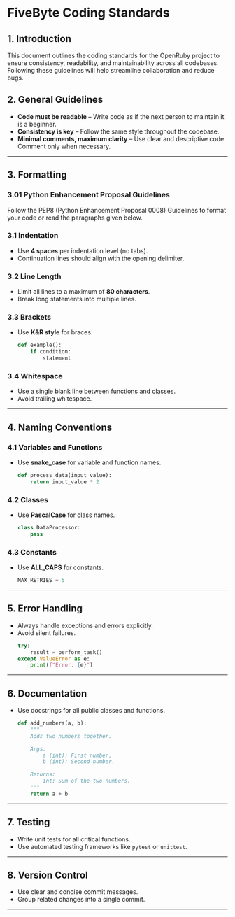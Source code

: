 # FiveByte Coding Standards

## 1. Introduction
This document outlines the coding standards for the OpenRuby project to ensure consistency, readability, and maintainability across all codebases. Following these guidelines will help streamline collaboration and reduce bugs.

## 2. General Guidelines
- **Code must be readable** – Write code as if the next person to maintain it is a beginner.
- **Consistency is key** – Follow the same style throughout the codebase.
- **Minimal comments, maximum clarity** – Use clear and descriptive code. Comment only when necessary.

---

## 3. Formatting

### 3.01 Python Enhancement Proposal Guidelines
Follow the PEP8 (Python Enhancement Proposal 0008) Guidelines to format your code or read the paragraphs given below.

### 3.1 Indentation
- Use **4 spaces** per indentation level (no tabs).
- Continuation lines should align with the opening delimiter.

### 3.2 Line Length
- Limit all lines to a maximum of **80 characters**.
- Break long statements into multiple lines.

### 3.3 Brackets
- Use **K&R style** for braces:
  ```python
  def example():
      if condition:
          statement
  ```

### 3.4 Whitespace
- Use a single blank line between functions and classes.
- Avoid trailing whitespace.

---

## 4. Naming Conventions

### 4.1 Variables and Functions
- Use **snake_case** for variable and function names.
  ```python
  def process_data(input_value):
      return input_value * 2
  ```

### 4.2 Classes
- Use **PascalCase** for class names.
  ```python
  class DataProcessor:
      pass
  ```

### 4.3 Constants
- Use **ALL_CAPS** for constants.
  ```python
  MAX_RETRIES = 5
  ```

---

## 5. Error Handling
- Always handle exceptions and errors explicitly.
- Avoid silent failures.
  ```python
  try:
      result = perform_task()
  except ValueError as e:
      print(f"Error: {e}")
  ```

---

## 6. Documentation
- Use docstrings for all public classes and functions.
  ```python
  def add_numbers(a, b):
      """
      Adds two numbers together.

      Args:
          a (int): First number.
          b (int): Second number.

      Returns:
          int: Sum of the two numbers.
      """
      return a + b
  ```

---

## 7. Testing
- Write unit tests for all critical functions.
- Use automated testing frameworks like `pytest` or `unittest`.

---

## 8. Version Control
- Use clear and concise commit messages.
- Group related changes into a single commit.

---
